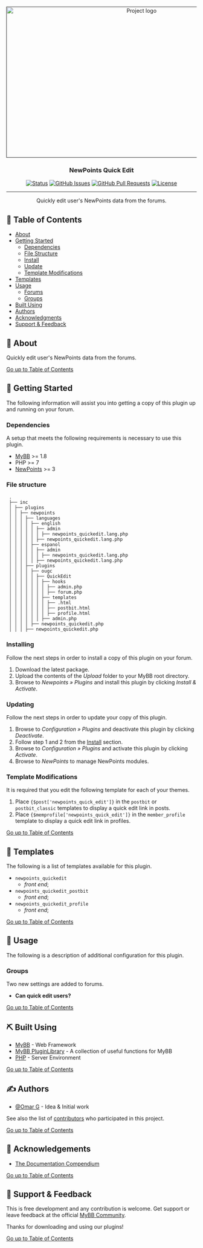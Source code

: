 <p align="center">
    <a href="" rel="noopener">
        <img width="700" height="400" src="https://github.com/user-attachments/assets/05241c46-ec87-4e4c-93fd-ec173edd1a53" alt="Project logo">
    </a>
</p>

<h3 align="center">NewPoints Quick Edit</h3>

<div align="center">

[![Status](https://img.shields.io/badge/status-active-success.svg)]()
[![GitHub Issues](https://img.shields.io/github/issues/OUGC-Network/NewPoints--Quick-Edit.svg)](./issues)
[![GitHub Pull Requests](https://img.shields.io/github/issues-pr/OUGC-OUGC-Network/NewPoints--Quick-Edit.svg)](./pulls)
[![License](https://img.shields.io/badge/license-GPL-blue)](/LICENSE)

</div>

---

<p align="center"> Quickly edit user's NewPoints data from the forums.
    <br> 
</p>

## 📜 Table of Contents <a name = "table_of_contents"></a>

- [About](#about)
- [Getting Started](#getting_started)
    - [Dependencies](#dependencies)
    - [File Structure](#file_structure)
    - [Install](#install)
    - [Update](#update)
    - [Template Modifications](#template_modifications)
- [Templates](#templates)
- [Usage](#usage)
    - [Forums](#usage_forums)
    - [Groups](#usage_groups)
- [Built Using](#built_using)
- [Authors](#authors)
- [Acknowledgments](#acknowledgement)
- [Support & Feedback](#support)

## 🚀 About <a name = "about"></a>

Quickly edit user's NewPoints data from the forums.

[Go up to Table of Contents](#table_of_contents)

## 📍 Getting Started <a name = "getting_started"></a>

The following information will assist you into getting a copy of this plugin up and running on your forum.

### Dependencies <a name = "dependencies"></a>

A setup that meets the following requirements is necessary to use this plugin.

- [MyBB](https://mybb.com/) >= 1.8
- PHP >= 7
- [NewPoints](https://github.com/OUGC-Network/NewPoints) >= 3

### File structure <a name = "file_structure"></a>

  ```
   .
   ├── inc
   │ ├── plugins
   │ │ ├── newpoints
   │ │ │ ├── languages
   │ │ │ │ ├── english
   │ │ │ │ │ ├── admin
   │ │ │ │ │ │ ├── newpoints_quickedit.lang.php
   │ │ │ │ │ ├── newpoints_quickedit.lang.php
   │ │ │ │ ├── espanol
   │ │ │ │ │ ├── admin
   │ │ │ │ │ │ ├── newpoints_quickedit.lang.php
   │ │ │ │ │ ├── newpoints_quickedit.lang.php
   │ │ │ ├── plugins
   │ │ │ │ ├── ougc
   │ │ │ │ │ ├── QuickEdit
   │ │ │ │ │ │ ├── hooks
   │ │ │ │ │ │ │ ├── admin.php
   │ │ │ │ │ │ │ ├── forum.php
   │ │ │ │ │ │ ├── templates
   │ │ │ │ │ │ │ ├── .html
   │ │ │ │ │ │ │ ├── postbit.html
   │ │ │ │ │ │ │ ├── profile.html
   │ │ │ │ │ │ ├── admin.php
   │ │ │ │ ├── newpoints_quickedit.php
   │ │ │ ├── newpoints_quickedit.php
   ```

### Installing <a name = "install"></a>

Follow the next steps in order to install a copy of this plugin on your forum.

1. Download the latest package.
2. Upload the contents of the _Upload_ folder to your MyBB root directory.
3. Browse to _Newpoints » Plugins_ and install this plugin by clicking _Install & Activate_.

### Updating <a name = "update"></a>

Follow the next steps in order to update your copy of this plugin.

1. Browse to _Configuration » Plugins_ and deactivate this plugin by clicking _Deactivate_.
2. Follow step 1 and 2 from the [Install](#install) section.
3. Browse to _Configuration » Plugins_ and activate this plugin by clicking _Activate_.
4. Browse to _NewPoints_ to manage NewPoints modules.

### Template Modifications <a name = "template_modifications"></a>

It is required that you edit the following template for each of your themes.

1. Place `{$post['newpoints_quick_edit']}` in the `postbit` or `postbit_classic` templates to display a quick edit
   link in posts.
2. Place `{$memprofile['newpoints_quick_edit']}` in the `member_profile` template to display a quick edit
   link in profiles.

[Go up to Table of Contents](#table_of_contents)

## 📐 Templates <a name = "templates"></a>

The following is a list of templates available for this plugin.

- `newpoints_quickedit`
    - _front end_;
- `newpoints_quickedit_postbit`
    - _front end_;
- `newpoints_quickedit_profile`
    - _front end_;

[Go up to Table of Contents](#table_of_contents)

## 📖 Usage <a name="usage"></a>

The following is a description of additional configuration for this plugin.

### Groups <a name="usage_groups"></a>

Two new settings are added to forums.

- **Can quick edit users?**

[Go up to Table of Contents](#table_of_contents)

## ⛏ Built Using <a name = "built_using"></a>

- [MyBB](https://mybb.com/) - Web Framework
- [MyBB PluginLibrary](https://github.com/frostschutz/MyBB-PluginLibrary) - A collection of useful functions for MyBB
- [PHP](https://www.php.net/) - Server Environment

[Go up to Table of Contents](#table_of_contents)

## ✍️ Authors <a name = "authors"></a>

- [@Omar G](https://github.com/Sama34) - Idea & Initial work

See also the list of [contributors](https://github.com/OUGC-Network/NewPoints--Quick-Edit/contributors) who
participated in
this
project.

[Go up to Table of Contents](#table_of_contents)

## 🎉 Acknowledgements <a name = "acknowledgement"></a>

- [The Documentation Compendium](https://github.com/kylelobo/The-Documentation-Compendium)

[Go up to Table of Contents](#table_of_contents)

## 🎈 Support & Feedback <a name="support"></a>

This is free development and any contribution is welcome. Get support or leave feedback at the
official [MyBB Community](https://community.mybb.com/thread-159249.html).

Thanks for downloading and using our plugins!

[Go up to Table of Contents](#table_of_contents)